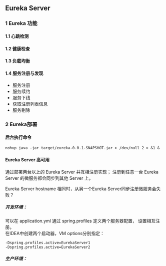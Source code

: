 ## Eureka Server

### 1 Eureka 功能

#### 1.1 心跳检测

#### 1.2 健康检查

#### 1.3 负载均衡

#### 1.4 服务注册与发现

+ 服务注册
+ 服务续约
+ 服务下线
+ 获取注册列表信息
+ 服务剔除

### 2 Eureka部署

#### 后台执行命令
```$xslt
nohup java -jar target/eureka-0.0.1-SNAPSHOT.jar > /dev/null 2 > &1 &
```

#### Eureka Server 高可用
通过部署两台以上的 Eureka Server 并互相注册实现；
注册到任意一台 Eureka Server 的微服务都会同步到其他 Server 上。

Eureka Server hostname 相同时，从另一个Eureka Server同步注册微服务会失败？

##### 开发环境：
可以在 application.yml 通过 spring.profiles 定义两个服务器配置，
设置相互注册。  
在IDEA中创建两个启动器，VM options分别指定：
```$xslt
-Dspring.profiles.active=EurekaServer1
-Dspring.profiles.active=EurekaServer2
```

##### 生产环境：
